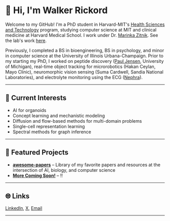 # 👋 Hi, I'm Walker Rickord

Welcome to my GitHub! I'm a PhD student in Harvard-MIT's [Health Sciences and Technology](https://hst.mit.edu) program, studying computer science at MIT and clinical medicine at Harvard Medical School. I work under Dr. [Marinka Zitnik](https://zitniklab.hms.harvard.edu). See the lab's work [here](https://github.com/mims-harvard).

Previously, I completed a BS in bioengineering, BS in psychology, and minor in computer science at the University of Illinois Urbana-Champaign. Prior to my starting my PhD, I worked on peptide discovery ([Paul Jensen](http://jensenlab.net/people/), University of Michigan), real-time object tracking for microrobotics (Hakan Ceylan, Mayo Clinic), neuromorphic vision sensing (Suma Cardwell, Sandia National Laboratories), and electrolyte monitoring using the ECG ([Nephra](https://nephramed.wordpress.com)).

---

## 🔬 Current Interests
- AI for organoids
- Concept learning and mechanistic modeling
- Diffusion and flow-based methods for multi-domain problems
- Single-cell representation learning
- Spectral methods for graph inference

---

## 📂 Featured Projects

- **[awesome-papers](https://github.com/wrickord/awesome-papers)** – Library of my favorite papers and resources at the intersection of AI, biology, and computer science
- **[More Coming Soon!]()** – !!

---

## 🌐 Links
[LinkedIn](https://www.linkedin.com/in/wrickord/), [X](https://x.com/wrickord), [Email](mailto:wrickord@mit.edu)

---
